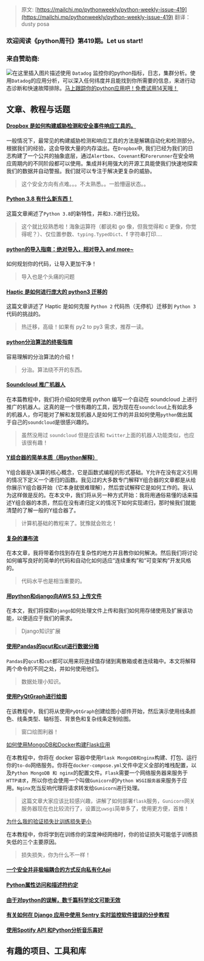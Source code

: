 > 原文: [https://mailchi.mp/pythonweekly/python-weekly-issue-419](https://mailchi.mp/pythonweekly/python-weekly-issue-419)
> 翻译：dusty posa
### 欢迎阅读《python周刊》第419期。Let us start!
### 来自赞助商:
![在这里插入图片描述](https://img-blog.csdnimg.cn/2019102318133438.png)使用 `Datadog` 监控你的python指标，日志，集群分析。使用`Datadog`的应用分析，可以深入任何纬度并且能找到你所需要的信息，来进行动态诊断和快速故障排除。[马上跟踪你的python应用吧！免费试用14天哦！](https://www.datadoghq.com/dg/apm/ts-python-tracing/?utm_source=Advertisement&utm_medium=Advertisement&utm_campaign=PythonWeekly-Tshirt)
## 文章、教程与话题
#### [Dropbox 是如何构建威胁检测和安全事件响应工具的。](https://blogs.dropbox.com/tech/2019/10/how-dropbox-security-builds-better-tools-for-threat-detection-and-incident-response/)
一般情况下，最常见的构建威胁检测和响应工具的方法是解耦自动化和检测部分。根据我们的经验，这会导致大量的内存溢出。在`Dropbox`中, 我们已经为我们的日志构建了一个公共的抽象底层，通过`Alertbox`、`Covenant`和`Forerunner`在安全响应周期内的不同阶段都可以使用。集成并利用强大的开源工具能使我们快速地探索我们的数据并自动警报。我们就可以专注于解决更复杂的威胁。
> 这个安全方向有点难。。。不太熟悉。。一脸懵逼状态。。
#### [Python 3.8 有什么新东西！](https://docs.python.org/3.8/whatsnew/3.8.html)
这篇文章阐述了`Python 3.8`的新特性，并和`3.7`进行比较。
> 这个就比较熟悉啦！海象运算符（都说和 go 像，但我觉得和 c 更像，你觉得呢？）、仅位置参数、`typing.TypedDict`、f 字符串打印....
#### [python的导入指南：绝对导入，相对导入 and more~](https://www.pythonforthelab.com/blog/complete-guide-to-imports-in-python-absolute-relative-and-more/)
如何规划你的代码，让导入更加干净！
> 导入也是个头痛的问题
#### [Haptic 是如何进行庞大的 python3 迁移的](https://haptik.ai/tech/how-haptik-carried-out-their-largest-python3-migration/)
这篇文章讲述了 Haptic 是如何克服 `Python 2` 代码热（无停机）迁移到 `Python 3`代码的挑战的。
> 热迁移，高级！如果有 py2 to py3 需求，推荐一读。
#### [python分治算法的终极指南](https://skerritt.blog/divide-and-conquer-algorithms/)
容易理解的分治算法的介绍！
> 分治。算法绕不开的东西。
#### [Soundcloud 推广机器人](https://www.youtube.com/watch?v=B-xvgebrB2g)
在本篇教程中，我们将介绍如何使用 python 编写一个自动在 soundcloud 上进行推广的机器人。这真的是一个很有趣的工具，因为现在在`soundcloud`上有如此多的机器人，你可能对了解和发现机器人是如何工作的并且如何使用`python`做出属于自己的`soundcloud`是很感兴趣的。
> 虽然没用过 `soundcloud` 但是应该和 `twitter`上面的机器人功能类似，也应该很有趣！
#### [Y组合器的简单本质（用python解释）](https://lptk.github.io/programming/2019/10/15/simple-essence-y-combinator.html)

Y组合器是λ演算的核心概念，它是函数式编程的形式基础。Y允许在没有定义引用的情况下定义一个递归的函数。我见过的大多数专门解释Y组合器的文章都是从给你展示Y组合器开始（它本身就很难理解），然后尝试解释它是如何工作的。我认为这样做是反的。在本文中，我们将从另一种方式开始：我将用通俗易懂的话来描述Y组合器的本质，然后在没有递归定义的情况下如何实现递归，那时候我们就能清楚的了解一般的Y组合器了。

> 计算机基础的教程来了。犹豫就会败北！

#### [复杂的瀑布流](https://sobolevn.me/2019/10/complexity-waterfall)
在本文章，我将带着你找到存在复杂性的地方并且教你如何解决。然后我们将讨论如何编写良好的简单的代码和自动化如何适应“连续重构”和“可变架构”开发风格的。
> 代码水平也是相当重要的。
#### [用python和django向AWS S3 上传文件](https://stackabuse.com/uploading-files-to-aws-s3-with-python-and-django/)

在本文，我们将探索`Django`如何处理文件上传和我们如何用存储使用及扩展该功能，以便适应于我们的需求。

> Django知识扩展

#### [使用Pandas的qcut和cut进行数据分箱](https://pbpython.com/pandas-qcut-cut.html)

`Pandas`的`qcut`和`cut`都可以用来将连续值存储到离散箱或者连续箱中。本文将解释两个命令的不同之处，并如何使用他们。

> 数据处理小知识。

#### [使用PyQtGraph进行绘图](https://www.learnpyqt.com/courses/graphics-plotting/plotting-pyqtgraph/)

在该教程中，我们将从使用`PyQtGraph`创建绘图小部件开始，然后演示使用线条颜色、线条类型、轴标签、背景色和复杂线条定制绘图。

> 窗口绘图利器！

[如何使用MongoDB和Docker构建Flask应用](https://www.digitalocean.com/community/tutorials/how-to-set-up-flask-with-mongodb-and-docker)

在本教程中，你将在 docker 容器中使用`Flask MongoDB和nginx`构建、打包、运行你的`to-do`网络服务。你将在`docker-compose.yml`文件中定义全部的堆栈配置，以及`Python MongoDB 和 nginx`的配置文件。`Flask`需要一个网络服务器来服务于`HTTP请求`，所以你也会使用一个叫做`Gunicorn`的`Python WSGI服务器`来服务于应用。`Nginx`充当反响代理将请求转发给`Gunicorn`进行处理。

> 这篇文章大家应该比较感兴趣，讲解了如何部署`flask`服务，`Gunicorn`网关服务器现在也比较流行了，设置比`uwsgi`简单多了，使用更方便，首推！

[为什么我的验证损失比训练损失更小](https://www.pyimagesearch.com/2019/10/14/why-is-my-validation-loss-lower-than-my-training-loss/)

在本教程中，你将学到在训练你的深度神经网络时，你的验证损失可能低于训练损失低的三个主要原因。

> 损失损失，你为什么不一样！

#### [一个安全并非极端耦合的方式反向私有化Api](https://blog.jonlu.ca/posts/safeway)

#### [Python属性访问和描述符约定](https://amir.rachum.com/blog/2019/10/16/descriptors/)

#### [由于对python的误解，数千篇科学论文可能无效](http://www.blog.pythonlibrary.org/2019/10/13/thousands-of-scientific-papers-may-be-invalid-due-to-misunderstanding-python)

#### [有关如何在 Django 应用中使用 Sentry 实时监控软件错误的分步教程](https://blog.hlab.tech/a-step-by-step-tutorial-on-how-to-monitor-software-errors-in-real-time-using-sentry-in-django-web-applications/)

#### [使用Spotify API 和Python分析音乐喜好](https://nvbn.github.io/2019/10/14/playlist-analysis/)



## 有趣的项目、工具和库

